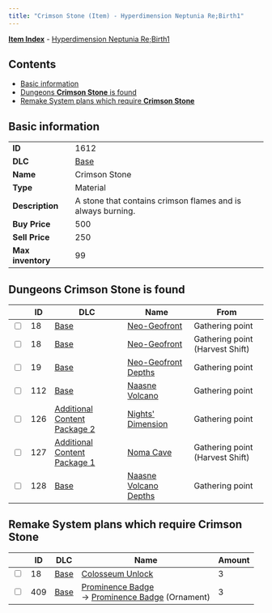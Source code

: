 ```yaml
---
title: "Crimson Stone (Item) - Hyperdimension Neptunia Re;Birth1"
---
```


[**Item Index**](/neptunia/rb1/item/index.html) - [Hyperdimension Neptunia Re;Birth1](/neptunia/rb1)

## Contents

- [Basic information](#basic-information)
- [Dungeons **Crimson Stone** is found](#dungeons-crimson-stone-is-found)
- [Remake System plans which require **Crimson Stone**](#remake-system-plans-which-require-crimson-stone)

## Basic information

|   |   |
| -- | -- |
| **ID** | 1612 |
| **DLC** | [Base](/neptunia/rb1/dlc/1-base.html) |
| **Name** | Crimson Stone |
| **Type** | Material |
| **Description** | A stone that contains crimson flames and is always burning. |
| **Buy Price** | 500 |
| **Sell Price** | 250 |
| **Max inventory** | 99 |

## Dungeons **Crimson Stone** is found

|    | ID | DLC | Name | From |
| -- | -- | --- | ---- | ---- |
| <input type="checkbox" id="rb1-dungeon-1-18" class="trackbox" /> | 18 | [Base](/neptunia/rb1/dlc/1-base.html) | [Neo-Geofront](/neptunia/rb1/dungeon/1-18-neo-geofront.html) | Gathering point |
| <input type="checkbox" id="rb1-dungeon-1-18" class="trackbox" /> | 18 | [Base](/neptunia/rb1/dlc/1-base.html) | [Neo-Geofront](/neptunia/rb1/dungeon/1-18-neo-geofront.html) | Gathering point (Harvest Shift) |
| <input type="checkbox" id="rb1-dungeon-1-19" class="trackbox" /> | 19 | [Base](/neptunia/rb1/dlc/1-base.html) | [Neo-Geofront Depths](/neptunia/rb1/dungeon/1-19-neo-geofront-depths.html) | Gathering point |
| <input type="checkbox" id="rb1-dungeon-1-112" class="trackbox" /> | 112 | [Base](/neptunia/rb1/dlc/1-base.html) | [Naasne Volcano](/neptunia/rb1/dungeon/1-112-naasne-volcano.html) | Gathering point |
| <input type="checkbox" id="rb1-dungeon-11-126" class="trackbox" /> | 126 | [Additional Content Package 2](/neptunia/rb1/dlc/11-pack2.html) | [Nights' Dimension](/neptunia/rb1/dungeon/11-126-nights-dimension.html) | Gathering point |
| <input type="checkbox" id="rb1-dungeon-10-127" class="trackbox" /> | 127 | [Additional Content Package 1](/neptunia/rb1/dlc/10-pack1.html) | [Noma Cave](/neptunia/rb1/dungeon/10-127-noma-cave.html) | Gathering point (Harvest Shift) |
| <input type="checkbox" id="rb1-dungeon-1-128" class="trackbox" /> | 128 | [Base](/neptunia/rb1/dlc/1-base.html) | [Naasne Volcano Depths](/neptunia/rb1/dungeon/1-128-naasne-volcano-depths.html) | Gathering point |

## Remake System plans which require **Crimson Stone**

|    | ID | DLC | Name | Amount |
| -- | -- | --- | ---- | ------ |
| <input type="checkbox" id="rb1-remake-1-18" class="trackbox" /> | 18 | [Base](/neptunia/rb1/dlc/1-base.html) | [Colosseum Unlock](/neptunia/rb1/remake/1-18-colosseum-unlock.html) | 3 |
| <input type="checkbox" id="rb1-remake-1-409" class="trackbox" /> | 409 | [Base](/neptunia/rb1/dlc/1-base.html) | [Prominence Badge](/neptunia/rb1/remake/1-409-prominence-badge.html)<br />→ [Prominence Badge](/neptunia/rb1/item/1-2735-prominence-badge.html) (Ornament) | 3 |